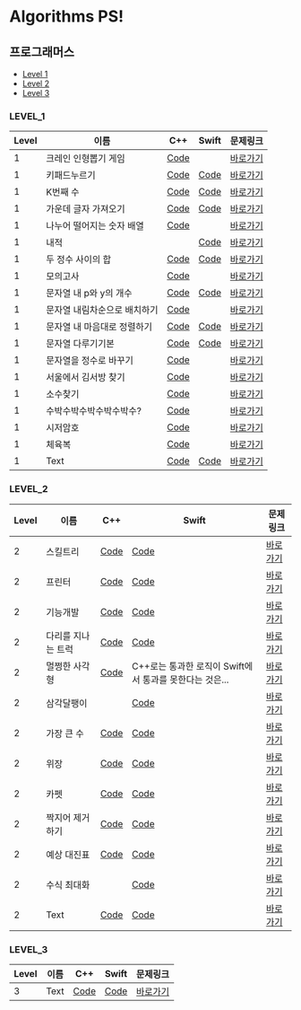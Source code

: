 # Algorithms PS!

## 프로그래머스

* [Level 1](https://github.com/Sueaty/Algorithms_PS#LEVEL_1)
* [Level 2](https://github.com/Sueaty/Algorithms_PS#LEVEL_2)
* [Level 3](https://github.com/Sueaty/Algorithms_PS#LEVEL_3)

### LEVEL_1

| Level | 이름        | C++      | Swift | 문제링크 |
| ----  | --------   | -------- | -------- |-------- |
| 1 | 크레인 인형뽑기 게임 | [Code](https://github.com/Sueaty/Algorithms_PS/blob/master/Programmers/크레인인형뽑기게임.cpp)     |    | [바로가기](https://programmers.co.kr/learn/courses/30/lessons/64061) |
| 1 | 키패드누르기 | [Code](https://github.com/Sueaty/Algorithms_PS/blob/master/Programmers/키패드누르기.cpp)     | [Code](https://github.com/Sueaty/Algorithms_PS/blob/master/Programmers/키패드누르기.swift)     | [바로가기](https://programmers.co.kr/learn/courses/30/lessons/67256) |
| 1 | K번째 수 | [Code](https://github.com/Sueaty/Algorithms_PS/blob/master/Programmers/K번째수.cpp)     | [Code](https://github.com/Sueaty/Algorithms_PS/blob/master/Programmers/K번째수.swift)     | [바로가기](https://programmers.co.kr/learn/courses/30/lessons/42748) |
| 1 | 가운데 글자 가져오기 | [Code](https://github.com/Sueaty/Algorithms_PS/blob/master/Programmers/가운데글자가져오기.cpp)     | [Code](https://github.com/Sueaty/Algorithms_PS/blob/master/Programmers/가운데글자가져오기.swift)     | [바로가기](https://programmers.co.kr/learn/courses/30/lessons/12903) |
| 1 | 나누어 떨어지는 숫자 배열 | [Code](https://github.com/Sueaty/Algorithms_PS/blob/master/Programmers/나누어떨어지는숫자배열.cpp)     |      | [바로가기](https://programmers.co.kr/learn/courses/30/lessons/12910) |
| 1 | 내적 |     | [Code](https://github.com/Sueaty/Algorithms_PS/blob/master/Programmers/내적.swift) | [바로가기](https://programmers.co.kr/learn/courses/30/lessons/70128) |
| 1 | 두 정수 사이의 합 | [Code](https://github.com/Sueaty/Algorithms_PS/blob/master/Programmers/두정수사이의합.cpp) | [Code](https://github.com/Sueaty/Algorithms_PS/blob/master/Programmers/두정수사이의합.swift)     | [바로가기](https://programmers.co.kr/learn/courses/30/lessons/12912) |
| 1 | 모의고사 | [Code](https://github.com/Sueaty/Algorithms_PS/blob/master/Programmers/모의고사.cpp)     |      | [바로가기](https://programmers.co.kr/learn/courses/30/lessons/42840) |
| 1 | 문자열 내 p와 y의 개수 | [Code](https://github.com/Sueaty/Algorithms_PS/blob/master/Programmers/문자열내p와y의개수.cpp)     | [Code](https://github.com/Sueaty/Algorithms_PS/blob/master/Programmers/문자열내p와y의개수.swift)     | [바로가기](https://programmers.co.kr/learn/courses/30/lessons/12916) |
| 1 | 문자열 내림차순으로 배치하기 | [Code](https://github.com/Sueaty/Algorithms_PS/blob/master/Programmers/문자열내림차순으로배치하기.cpp)     |     | [바로가기](https://programmers.co.kr/learn/courses/30/lessons/12917) |
| 1 | 문자열 내 마음대로 정렬하기 | [Code](https://github.com/Sueaty/Algorithms_PS/blob/master/Programmers/문자열내마음대로정렬하기.cpp)     | [Code](https://github.com/Sueaty/Algorithms_PS/blob/master/Programmers/문자열내마음대로정렬하기.swift)     | [바로가기](https://programmers.co.kr/learn/courses/30/lessons/12915) |
| 1 | 문자열 다루기기본 | [Code](https://github.com/Sueaty/Algorithms_PS/blob/master/Programmers/문자열다루기기본.cpp)     | [Code](https://github.com/Sueaty/Algorithms_PS/blob/master/Programmers/문자열다루기기본.swift)     | [바로가기](https://programmers.co.kr/learn/courses/30/lessons/12918) |
| 1 | 문자열을 정수로 바꾸기 | [Code](https://github.com/Sueaty/Algorithms_PS/blob/master/Programmers/문자열을정수로바꾸기.cpp)     |    | [바로가기](https://programmers.co.kr/learn/courses/30/lessons/12925) |
| 1 | 서울에서 김서방 찾기 | [Code](https://github.com/Sueaty/Algorithms_PS/blob/master/Programmers/서울에서김서방찾기.cpp)     |   | [바로가기](https://programmers.co.kr/learn/courses/30/lessons/12919) |
| 1 | 소수찾기 | [Code](https://github.com/Sueaty/Algorithms_PS/blob/master/Programmers/소수찾기.cpp)     |     | [바로가기](https://programmers.co.kr/learn/courses/30/lessons/12921) |
| 1 | 수박수박수박수박수박수? | [Code](https://github.com/Sueaty/Algorithms_PS/blob/master/Programmers/수박수박수.cpp)     |    | [바로가기](https://programmers.co.kr/learn/courses/30/lessons/12922) |
| 1 | 시저암호 | [Code](https://github.com/Sueaty/Algorithms_PS/blob/master/Programmers/시저암호.cpp)     |      | [바로가기](https://programmers.co.kr/learn/courses/30/lessons/12926) |
| 1 | 체육복 | [Code](https://github.com/Sueaty/Algorithms_PS/blob/master/Programmers/체육복.cpp)     |      | [바로가기](https://programmers.co.kr/learn/courses/30/lessons/42862) |
| 1 | Text       | [Code]()     | [Code]()     | [바로가기]() |

### LEVEL_2

| Level | 이름        | C++      | Swift | 문제링크 |
| ----  | --------   | -------- | -------- |-------- |
| 2 | 스킬트리 | [Code](https://github.com/Sueaty/Algorithms_PS/blob/master/Programmers/스킬트리.cpp) | [Code](https://github.com/Sueaty/Algorithms_PS/blob/master/Programmers/스킬트리.swift)     | [바로가기](https://programmers.co.kr/learn/courses/30/lessons/49993) |
| 2 | 프린터 | [Code](https://github.com/Sueaty/Algorithms_PS/blob/master/Programmers/프린터.cpp)     | [Code](https://github.com/Sueaty/Algorithms_PS/blob/master/Programmers/프린터.swift)     | [바로가기](https://programmers.co.kr/learn/courses/30/lessons/42587) |
| 2 | 기능개발 | [Code](https://github.com/Sueaty/Algorithms_PS/blob/master/Programmers/프린터.cpp)     | [Code](https://github.com/Sueaty/Algorithms_PS/blob/master/Programmers/기능개발.swift)     | [바로가기](https://programmers.co.kr/learn/courses/30/lessons/42586) |
| 2 | 다리를 지나는 트럭 | [Code](https://github.com/Sueaty/Algorithms_PS/blob/master/Programmers/다리를지나는트럭.cpp)     | [Code](https://github.com/Sueaty/Algorithms_PS/blob/master/Programmers/다리를지나는트럭.swift)     | [바로가기](https://programmers.co.kr/learn/courses/30/lessons/42583) |
| 2 | 멀쩡한 사각형 | [Code](https://github.com/Sueaty/Algorithms_PS/blob/master/Programmers/멀쩡한사각형.cpp)     | C++로는 통과한 로직이 Swift에서 통과를 못한다는 것은... | [바로가기](https://programmers.co.kr/learn/courses/30/lessons/62048) |
| 2 | 삼각달팽이 |    | [Code](https://github.com/Sueaty/Algorithms_PS/blob/master/Programmers/삼각달팽이.swift) | [바로가기](https://programmers.co.kr/learn/courses/30/lessons/68645) |
| 2 | 가장 큰 수 | [Code](https://github.com/Sueaty/Algorithms_PS/blob/master/Programmers/가장큰수.cpp)     | [Code](https://github.com/Sueaty/Algorithms_PS/blob/master/Programmers/가장큰수.swift)     | [바로가기](https://programmers.co.kr/learn/courses/30/lessons/42746) |
| 2 | 위장 | [Code](https://github.com/Sueaty/Algorithms_PS/blob/master/Programmers/위장.cpp)     | [Code](https://github.com/Sueaty/Algorithms_PS/blob/master/Programmers/위장.swift)     | [바로가기](https://programmers.co.kr/learn/courses/30/lessons/42578) |
| 2 | 카펫 | [Code](https://github.com/Sueaty/Algorithms_PS/blob/master/Programmers/카펫.cpp)     | [Code](https://github.com/Sueaty/Algorithms_PS/blob/master/Programmers/카펫.swift)     | [바로가기](https://programmers.co.kr/learn/courses/30/lessons/42842) |
| 2 | 짝지어 제거하기 | [Code](https://github.com/Sueaty/Algorithms_PS/blob/master/Programmers/짝지어제거하기.cpp)     | [Code](https://github.com/Sueaty/Algorithms_PS/blob/master/Programmers/짝지어제거하기.swift)     | [바로가기](https://programmers.co.kr/learn/courses/30/lessons/12973) |
| 2 | 예상 대진표 | [Code](https://github.com/Sueaty/Algorithms_PS/blob/master/Programmers/예상대진표.cpp)     | [Code](https://github.com/Sueaty/Algorithms_PS/blob/master/Programmers/예상대진표.swift)     | [바로가기](https://programmers.co.kr/learn/courses/30/lessons/12985) |
| 2 | 수식 최대화 |   | [Code](https://github.com/Sueaty/Algorithms_PS/blob/master/Programmers/수식최대화.swift)     | [바로가기](https://programmers.co.kr/learn/courses/30/lessons/67257) |
| 2 | Text       | [Code]()     | [Code]()     | [바로가기]() |

### LEVEL_3

| Level | 이름        | C++      | Swift | 문제링크 |
| ----  | --------   | -------- | -------- |-------- |
| 3 | Text       | [Code]()     | [Code]()     | [바로가기]() |
